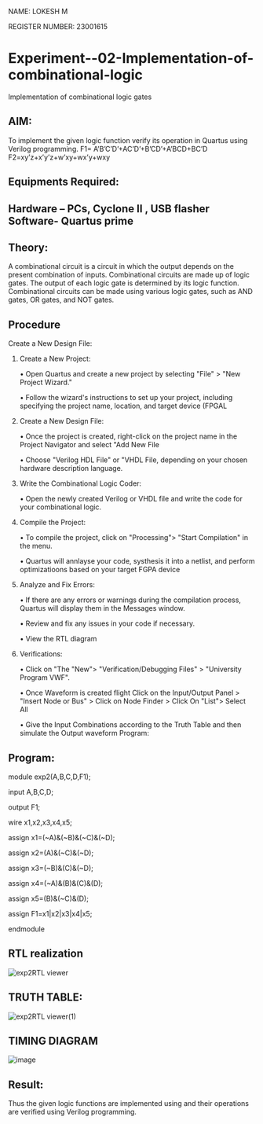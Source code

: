 NAME: LOKESH M 

REGISTER NUMBER: 23001615
# Experiment--02-Implementation-of-combinational-logic
Implementation of combinational logic gates
 
## AIM:
To implement the given logic function verify its operation in Quartus using Verilog programming.
 F1= A’B’C’D’+AC’D’+B’CD’+A’BCD+BC’D
F2=xy’z+x’y’z+w’xy+wx’y+wxy
 
 
 
## Equipments Required:
## Hardware – PCs, Cyclone II , USB flasher Software- Quartus prime

## Theory:
A combinational circuit is a circuit in which the output depends on the present combination of inputs. Combinational circuits are made up of logic gates. The output of each logic gate is determined by its logic function. Combinational circuits can be made using various logic gates, such as AND gates, OR gates, and NOT gates.
 

## Procedure
Create a New Design File:

1. Create a New Project:

      • Open Quartus and create a new project by selecting "File" > "New Project Wizard."

      • Follow the wizard's instructions to set up your project, including specifying the project name, location, and target device (FPGAL

2. Create a New Design File:

      •  Once the project is created, right-click on the project name in the Project Navigator and select "Add New File

      •  Choose "Verilog HDL File" or "VHDL File, depending on your chosen hardware description language.

3. Write the Combinational Logic Coder:

      •  Open the newly created Verilog or VHDL file and write the code for your combinational logic.

4. Compile the Project:

      •  To compile the project, click on "Processing"> "Start Compilation" in the menu.

      •  Quartus will annlayse your code, systhesis it into a netlist, and perform optimizatioons based on your target FGPA device


5. Analyze and Fix Errors:

      • If there are any errors or warnings during the compilation process, Quartus will display them in the Messages window.

      • Review and fix any issues in your code if necessary.

      • View the RTL diagram

6. Verifications:

      • Click on "The "New"> "Verification/Debugging Files" > "University Program VWF".

      • Once Waveform is created flight Click on the Input/Output Panel > "Insert Node or Bus" > Click on Node Finder > Click On "List"> Select All

      • Give the Input Combinations according to the Truth Table and then simulate the Output waveform
Program:
## Program:

module exp2(A,B,C,D,F1);

input A,B,C,D;

output F1;

wire x1,x2,x3,x4,x5;

assign x1=(~A)&(~B)&(~C)&(~D);

assign x2=(A)&(~C)&(~D);

assign x3=(~B)&(C)&(~D);

assign x4=(~A)&(B)&(C)&(D);

assign x5=(B)&(~C)&(D);

assign F1=x1|x2|x3|x4|x5;

endmodule 

## RTL realization
![exp2RTL viewer](https://github.com/Lokesh23001615/Experiment--02-Implementation-of-combinational-logic-/assets/144979337/8cb19ac6-91a6-42f5-a7c9-6caf9c2570a6)


## TRUTH TABLE:
![exp2RTL viewer(1)](https://github.com/Lokesh23001615/Experiment--02-Implementation-of-combinational-logic-/assets/144979337/e5afdc23-b130-4657-a377-091029387584)

## TIMING DIAGRAM
![image](https://github.com/Lokesh23001615/Experiment--02-Implementation-of-combinational-logic-/assets/144979337/4e67b5f0-50a5-4cb1-8490-7269fceed3c7)

## Result:
Thus the given logic functions are implemented using  and their operations are verified using Verilog programming.

